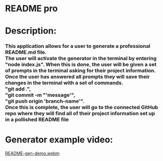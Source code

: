 # README pro

# Description:

### This application allows for a user to generate a professional README.md file.<br>The user will activate the generator in the terminal by entering "node index.js". When this is done, the user will be given a set of prompts in the terminal asking for their project information. Once the user has answered all prompts they will save their changes in the terminal with a set of commands.<br>"git add .",<br>"git commit -m "'message'",<br>"git push origin 'branch-name'".<br>Once this is complete, the user will go to the connected GitHub repo where they will find all of their project information set up in a pollished README file

# Generator example video: 
[README-gen-demo.webm](https://user-images.githubusercontent.com/107056238/191606914-109ecf44-0dd4-4c80-9ac9-ddf6c30b6eb9.webm)
